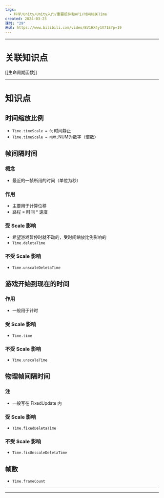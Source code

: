 ```yaml
---
tags:
  - 科学/Unity/Unity入门/重要组件和API/时间相关Time
created: 2024-03-23
课时: "29"
来源: https://www.bilibili.com/video/BV1HX4y1V71E?p=19
---
```


---
# 关联知识点

[[生命周期函数]]

---
# 知识点

## 时间缩放比例

- `Time.timeScale = 0;`时间静止
- `Time.timeScale = NUM;`NUM为数字（倍数）

## 帧间隔时间

### 概念
- 最近的一帧所用的时间（单位为秒）
### 作用
- 主要用于计算位移
- 路程 = 时间 * 速度
### 受 Scale 影响
- 希望游戏暂停时就不动的，受时间缩放比例影响的
- `Time.deletaTime`
### 不受 Scale 影响
- `Time.unscaleDeletaTime`

## 游戏开始到现在的时间

### 作用

- 一般用于计时
### 受 Scale 影响

- `Time.time`
### 不受 Scale 影响

- `Time.unscaleTime`

## 物理帧间隔时间

### 注

- 一般写在 FixedUpdate 内
### 受 Scale 影响

- `Time.fixedDeletaTime`
### 不受 Scale 影响

- `Time.fixUnscaleDeletaTime`

## 帧数

- `Time.frameCount`

---


---


